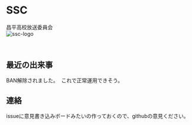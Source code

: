 # SSC
昌平高校放送委員会
</br>
![ssc-logo](https://cloud.githubusercontent.com/assets/29201373/26788251/9c08f586-4a47-11e7-8c8e-6177252b279b.jpg)

</br>


## 最近の出来事
  BAN解除されました。
  これで正常運用できそう。
## 連絡
issueに意見書き込みボードみたいの作っておくので、githubの意見ください。
